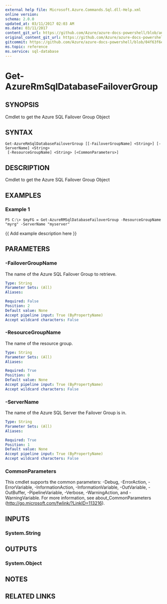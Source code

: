 ```yaml
---
external help file: Microsoft.Azure.Commands.Sql.dll-Help.xml
online version:
schema: 2.0.0
updated_at: 03/11/2017 02:03 AM
ms.date: 03/11/2017
content_git_url: https://github.com/Azure/azure-docs-powershell/blob/anne052617/azureps-cmdlets-docs/ResourceManager/AzureRM.Sql/v2.7.0/Get-AzureRmSqlDatabaseFailoverGroup.md
original_content_git_url: https://github.com/Azure/azure-docs-powershell/blob/anne052617/azureps-cmdlets-docs/ResourceManager/AzureRM.Sql/v2.7.0/Get-AzureRmSqlDatabaseFailoverGroup.md
gitcommit: https://github.com/Azure/azure-docs-powershell/blob/04f63f6e685743ace2c57eb157574e34e8610b1c
ms.topic: reference
ms.service: sql-database
---
```


# Get-AzureRmSqlDatabaseFailoverGroup

## SYNOPSIS
Cmdlet to get the Azure SQL Failover Group Object

## SYNTAX

```
Get-AzureRmSqlDatabaseFailoverGroup [[-FailoverGroupName] <String>] [-ServerName] <String>
 [-ResourceGroupName] <String> [<CommonParameters>]
```

## DESCRIPTION
Cmdlet to get the Azure SQL Failover Group Object

## EXAMPLES

### Example 1
```
PS C:\> $myFG = Get-AzureRMSqlDatabaseFailoverGroup -ResourceGroupName "myrg" -ServerName "myserver"  

```

{{ Add example description here }}

## PARAMETERS

### -FailoverGroupName
The name of the Azure SQL Failover Group to retrieve.

```yaml
Type: String
Parameter Sets: (All)
Aliases: 

Required: False
Position: 2
Default value: None
Accept pipeline input: True (ByPropertyName)
Accept wildcard characters: False
```

### -ResourceGroupName
The name of the resource group.

```yaml
Type: String
Parameter Sets: (All)
Aliases: 

Required: True
Position: 0
Default value: None
Accept pipeline input: True (ByPropertyName)
Accept wildcard characters: False
```

### -ServerName
The name of the Azure SQL Server the Failover Group is in.

```yaml
Type: String
Parameter Sets: (All)
Aliases: 

Required: True
Position: 1
Default value: None
Accept pipeline input: True (ByPropertyName)
Accept wildcard characters: False
```

### CommonParameters
This cmdlet supports the common parameters: -Debug, -ErrorAction, -ErrorVariable, -InformationAction, -InformationVariable, -OutVariable, -OutBuffer, -PipelineVariable, -Verbose, -WarningAction, and -WarningVariable. For more information, see about_CommonParameters (http://go.microsoft.com/fwlink/?LinkID=113216).

## INPUTS

### System.String

## OUTPUTS

### System.Object

## NOTES

## RELATED LINKS

